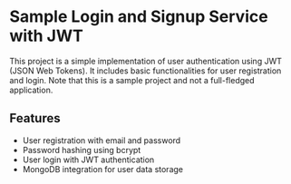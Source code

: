# Sample Login and Signup Service with JWT

This project is a simple implementation of user authentication using JWT (JSON Web Tokens). It includes basic functionalities for user registration and login. Note that this is a sample project and not a full-fledged application.

## Features

- User registration with email and password
- Password hashing using bcrypt
- User login with JWT authentication
- MongoDB integration for user data storage
